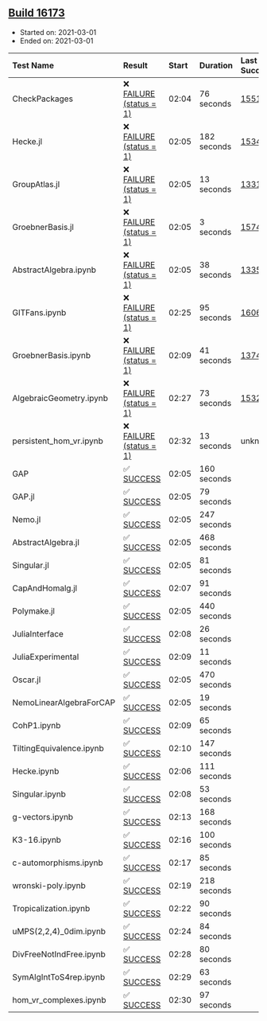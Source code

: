 ## [Build 16173](https://oscarci.mathematik.uni-kl.de/job/oscar/16173/)

* Started on: 2021-03-01
* Ended on: 2021-03-01

| Test Name    | Result | Start | Duration | Last Success | First Failure |
|:-------------|:-------|:------|:---------|:-------------|:--------------|
| CheckPackages | ❌ [FAILURE (status = 1)](https://oscarci.mathematik.uni-kl.de/job/oscar/16173/artifact/logs/build-16173/CheckPackages.log) | 02:04 | 76 seconds | [15514](https://oscarci.mathematik.uni-kl.de/job/oscar/15514/) | [15515](https://oscarci.mathematik.uni-kl.de/job/oscar/15515/) |
| Hecke.jl | ❌ [FAILURE (status = 1)](https://oscarci.mathematik.uni-kl.de/job/oscar/16173/artifact/logs/build-16173/Hecke.jl.log) | 02:05 | 182 seconds | [15344](https://oscarci.mathematik.uni-kl.de/job/oscar/15344/) | [15348](https://oscarci.mathematik.uni-kl.de/job/oscar/15348/) |
| GroupAtlas.jl | ❌ [FAILURE (status = 1)](https://oscarci.mathematik.uni-kl.de/job/oscar/16173/artifact/logs/build-16173/GroupAtlas.jl.log) | 02:05 | 13 seconds | [13311](https://oscarci.mathematik.uni-kl.de/job/oscar/13311/) | [13312](https://oscarci.mathematik.uni-kl.de/job/oscar/13312/) |
| GroebnerBasis.jl | ❌ [FAILURE (status = 1)](https://oscarci.mathematik.uni-kl.de/job/oscar/16173/artifact/logs/build-16173/GroebnerBasis.jl.log) | 02:05 | 3 seconds | [15745](https://oscarci.mathematik.uni-kl.de/job/oscar/15745/) | [15746](https://oscarci.mathematik.uni-kl.de/job/oscar/15746/) |
| AbstractAlgebra.ipynb | ❌ [FAILURE (status = 1)](https://oscarci.mathematik.uni-kl.de/job/oscar/16173/artifact/logs/build-16173/AbstractAlgebra.ipynb.log) | 02:05 | 38 seconds | [13355](https://oscarci.mathematik.uni-kl.de/job/oscar/13355/) | [13356](https://oscarci.mathematik.uni-kl.de/job/oscar/13356/) |
| GITFans.ipynb | ❌ [FAILURE (status = 1)](https://oscarci.mathematik.uni-kl.de/job/oscar/16173/artifact/logs/build-16173/GITFans.ipynb.log) | 02:25 | 95 seconds | [16068](https://oscarci.mathematik.uni-kl.de/job/oscar/16068/) | [16069](https://oscarci.mathematik.uni-kl.de/job/oscar/16069/) |
| GroebnerBasis.ipynb | ❌ [FAILURE (status = 1)](https://oscarci.mathematik.uni-kl.de/job/oscar/16173/artifact/logs/build-16173/GroebnerBasis.ipynb.log) | 02:09 | 41 seconds | [13748](https://oscarci.mathematik.uni-kl.de/job/oscar/13748/) | [13749](https://oscarci.mathematik.uni-kl.de/job/oscar/13749/) |
| AlgebraicGeometry.ipynb | ❌ [FAILURE (status = 1)](https://oscarci.mathematik.uni-kl.de/job/oscar/16173/artifact/logs/build-16173/AlgebraicGeometry.ipynb.log) | 02:27 | 73 seconds | [15322](https://oscarci.mathematik.uni-kl.de/job/oscar/15322/) | [15323](https://oscarci.mathematik.uni-kl.de/job/oscar/15323/) |
| persistent_hom_vr.ipynb | ❌ [FAILURE (status = 1)](https://oscarci.mathematik.uni-kl.de/job/oscar/16173/artifact/logs/build-16173/persistent_hom_vr.ipynb.log) | 02:32 | 13 seconds | unknown | unknown |
| GAP | ✅ [SUCCESS](https://oscarci.mathematik.uni-kl.de/job/oscar/16173/artifact/logs/build-16173/GAP.log) | 02:05 | 160 seconds |  |  |
| GAP.jl | ✅ [SUCCESS](https://oscarci.mathematik.uni-kl.de/job/oscar/16173/artifact/logs/build-16173/GAP.jl.log) | 02:05 | 79 seconds |  |  |
| Nemo.jl | ✅ [SUCCESS](https://oscarci.mathematik.uni-kl.de/job/oscar/16173/artifact/logs/build-16173/Nemo.jl.log) | 02:05 | 247 seconds |  |  |
| AbstractAlgebra.jl | ✅ [SUCCESS](https://oscarci.mathematik.uni-kl.de/job/oscar/16173/artifact/logs/build-16173/AbstractAlgebra.jl.log) | 02:05 | 468 seconds |  |  |
| Singular.jl | ✅ [SUCCESS](https://oscarci.mathematik.uni-kl.de/job/oscar/16173/artifact/logs/build-16173/Singular.jl.log) | 02:05 | 81 seconds |  |  |
| CapAndHomalg.jl | ✅ [SUCCESS](https://oscarci.mathematik.uni-kl.de/job/oscar/16173/artifact/logs/build-16173/CapAndHomalg.jl.log) | 02:07 | 91 seconds |  |  |
| Polymake.jl | ✅ [SUCCESS](https://oscarci.mathematik.uni-kl.de/job/oscar/16173/artifact/logs/build-16173/Polymake.jl.log) | 02:05 | 440 seconds |  |  |
| JuliaInterface | ✅ [SUCCESS](https://oscarci.mathematik.uni-kl.de/job/oscar/16173/artifact/logs/build-16173/JuliaInterface.log) | 02:08 | 26 seconds |  |  |
| JuliaExperimental | ✅ [SUCCESS](https://oscarci.mathematik.uni-kl.de/job/oscar/16173/artifact/logs/build-16173/JuliaExperimental.log) | 02:09 | 11 seconds |  |  |
| Oscar.jl | ✅ [SUCCESS](https://oscarci.mathematik.uni-kl.de/job/oscar/16173/artifact/logs/build-16173/Oscar.jl.log) | 02:05 | 470 seconds |  |  |
| NemoLinearAlgebraForCAP | ✅ [SUCCESS](https://oscarci.mathematik.uni-kl.de/job/oscar/16173/artifact/logs/build-16173/NemoLinearAlgebraForCAP.log) | 02:05 | 19 seconds |  |  |
| CohP1.ipynb | ✅ [SUCCESS](https://oscarci.mathematik.uni-kl.de/job/oscar/16173/artifact/logs/build-16173/CohP1.ipynb.log) | 02:09 | 65 seconds |  |  |
| TiltingEquivalence.ipynb | ✅ [SUCCESS](https://oscarci.mathematik.uni-kl.de/job/oscar/16173/artifact/logs/build-16173/TiltingEquivalence.ipynb.log) | 02:10 | 147 seconds |  |  |
| Hecke.ipynb | ✅ [SUCCESS](https://oscarci.mathematik.uni-kl.de/job/oscar/16173/artifact/logs/build-16173/Hecke.ipynb.log) | 02:06 | 111 seconds |  |  |
| Singular.ipynb | ✅ [SUCCESS](https://oscarci.mathematik.uni-kl.de/job/oscar/16173/artifact/logs/build-16173/Singular.ipynb.log) | 02:08 | 53 seconds |  |  |
| g-vectors.ipynb | ✅ [SUCCESS](https://oscarci.mathematik.uni-kl.de/job/oscar/16173/artifact/logs/build-16173/g-vectors.ipynb.log) | 02:13 | 168 seconds |  |  |
| K3-16.ipynb | ✅ [SUCCESS](https://oscarci.mathematik.uni-kl.de/job/oscar/16173/artifact/logs/build-16173/K3-16.ipynb.log) | 02:16 | 100 seconds |  |  |
| c-automorphisms.ipynb | ✅ [SUCCESS](https://oscarci.mathematik.uni-kl.de/job/oscar/16173/artifact/logs/build-16173/c-automorphisms.ipynb.log) | 02:17 | 85 seconds |  |  |
| wronski-poly.ipynb | ✅ [SUCCESS](https://oscarci.mathematik.uni-kl.de/job/oscar/16173/artifact/logs/build-16173/wronski-poly.ipynb.log) | 02:19 | 218 seconds |  |  |
| Tropicalization.ipynb | ✅ [SUCCESS](https://oscarci.mathematik.uni-kl.de/job/oscar/16173/artifact/logs/build-16173/Tropicalization.ipynb.log) | 02:22 | 90 seconds |  |  |
| uMPS(2,2,4)_0dim.ipynb | ✅ [SUCCESS](https://oscarci.mathematik.uni-kl.de/job/oscar/16173/artifact/logs/build-16173/uMPS-2-2-4-_0dim.ipynb.log) | 02:24 | 84 seconds |  |  |
| DivFreeNotIndFree.ipynb | ✅ [SUCCESS](https://oscarci.mathematik.uni-kl.de/job/oscar/16173/artifact/logs/build-16173/DivFreeNotIndFree.ipynb.log) | 02:28 | 80 seconds |  |  |
| SymAlgIntToS4rep.ipynb | ✅ [SUCCESS](https://oscarci.mathematik.uni-kl.de/job/oscar/16173/artifact/logs/build-16173/SymAlgIntToS4rep.ipynb.log) | 02:29 | 63 seconds |  |  |
| hom_vr_complexes.ipynb | ✅ [SUCCESS](https://oscarci.mathematik.uni-kl.de/job/oscar/16173/artifact/logs/build-16173/hom_vr_complexes.ipynb.log) | 02:30 | 97 seconds |  |  |
